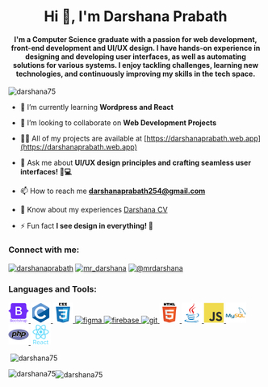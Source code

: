 <h1 align="center">Hi 👋, I'm Darshana Prabath</h1>
<h4 align="center">I'm a Computer Science graduate with a passion for web development, front-end development and UI/UX design. I have hands-on experience in designing and developing user interfaces, as well as automating solutions for various systems. I enjoy tackling challenges, learning new technologies, and continuously improving my skills in the tech space.</h4>

<p align="left"> <img src="https://komarev.com/ghpvc/?username=darshana75&label=Profile%20views&color=0e75b6&style=flat" alt="darshana75" /> </p>

- 🌱 I’m currently learning **Wordpress and React**

- 👯 I’m looking to collaborate on **Web Development Projects**

- 👨‍💻 All of my projects are available at [https://darshanaprabath.web.app](https://darshanaprabath.web.app)

- 💬 Ask me about **UI/UX design principles and crafting seamless user interfaces! 🎨💻**

- 📫 How to reach me **darshanaprabath254@gmail.com**

- 📄 Know about my experiences [Darshana CV](https://github.com/user-attachments/files/17828826/Darshana.Prabath.pdf) 

- ⚡ Fun fact **I see design in everything! 🎨**

<h3 align="left">Connect with me:</h3>
<p align="left">
<a href="https://linkedin.com/in/darshanaprabath" target="blank"><img align="center" src="https://raw.githubusercontent.com/rahuldkjain/github-profile-readme-generator/master/src/images/icons/Social/linked-in-alt.svg" alt="darshanaprabath" height="30" width="40" /></a>
<a href="https://instagram.com/mr_darshana" target="blank"><img align="center" src="https://raw.githubusercontent.com/rahuldkjain/github-profile-readme-generator/master/src/images/icons/Social/instagram.svg" alt="mr_darshana" height="30" width="40" /></a>
<a href="https://www.youtube.com/c/@mrdarshana" target="blank"><img align="center" src="https://raw.githubusercontent.com/rahuldkjain/github-profile-readme-generator/master/src/images/icons/Social/youtube.svg" alt="@mrdarshana" height="30" width="40" /></a>
</p>

<h3 align="left">Languages and Tools:</h3>
<p align="left"> <a href="https://getbootstrap.com" target="_blank" rel="noreferrer"> <img src="https://raw.githubusercontent.com/devicons/devicon/master/icons/bootstrap/bootstrap-plain-wordmark.svg" alt="bootstrap" width="40" height="40"/> </a> <a href="https://www.cprogramming.com/" target="_blank" rel="noreferrer"> <img src="https://raw.githubusercontent.com/devicons/devicon/master/icons/c/c-original.svg" alt="c" width="40" height="40"/> </a> <a href="https://www.w3schools.com/css/" target="_blank" rel="noreferrer"> <img src="https://raw.githubusercontent.com/devicons/devicon/master/icons/css3/css3-original-wordmark.svg" alt="css3" width="40" height="40"/> </a> <a href="https://www.figma.com/" target="_blank" rel="noreferrer"> <img src="https://www.vectorlogo.zone/logos/figma/figma-icon.svg" alt="figma" width="40" height="40"/> </a> <a href="https://firebase.google.com/" target="_blank" rel="noreferrer"> <img src="https://www.vectorlogo.zone/logos/firebase/firebase-icon.svg" alt="firebase" width="40" height="40"/> </a> <a href="https://git-scm.com/" target="_blank" rel="noreferrer"> <img src="https://www.vectorlogo.zone/logos/git-scm/git-scm-icon.svg" alt="git" width="40" height="40"/> </a> <a href="https://www.w3.org/html/" target="_blank" rel="noreferrer"> <img src="https://raw.githubusercontent.com/devicons/devicon/master/icons/html5/html5-original-wordmark.svg" alt="html5" width="40" height="40"/> </a> <a href="https://www.java.com" target="_blank" rel="noreferrer"> <img src="https://raw.githubusercontent.com/devicons/devicon/master/icons/java/java-original.svg" alt="java" width="40" height="40"/> </a> <a href="https://developer.mozilla.org/en-US/docs/Web/JavaScript" target="_blank" rel="noreferrer"> <img src="https://raw.githubusercontent.com/devicons/devicon/master/icons/javascript/javascript-original.svg" alt="javascript" width="40" height="40"/> </a> <a href="https://www.mysql.com/" target="_blank" rel="noreferrer"> <img src="https://raw.githubusercontent.com/devicons/devicon/master/icons/mysql/mysql-original-wordmark.svg" alt="mysql" width="40" height="40"/> </a> <a href="https://www.php.net" target="_blank" rel="noreferrer"> <img src="https://raw.githubusercontent.com/devicons/devicon/master/icons/php/php-original.svg" alt="php" width="40" height="40"/> </a> <a href="https://reactjs.org/" target="_blank" rel="noreferrer"> <img src="https://raw.githubusercontent.com/devicons/devicon/master/icons/react/react-original-wordmark.svg" alt="react" width="40" height="40"/> </a> </p>

<p>&nbsp;<img align="center" src="h[ttps://github-readme-stats.vercel.app/api?username=darshana75&show_icons=true&locale=en](https://github-readme-streak-stats.herokuapp.com/?user=Darshana75&theme=transparent&hide_border=false)" alt="darshana75" /></p>

<p><img align="left" src="https://github-readme-stats.vercel.app/api/top-langs?username=darshana75&show_icons=true&locale=en&layout=compact" alt="darshana75" /></p>

<p><img align="center" src="https://github-readme-streak-stats.herokuapp.com/?user=darshana75&" alt="darshana75" /></p>
